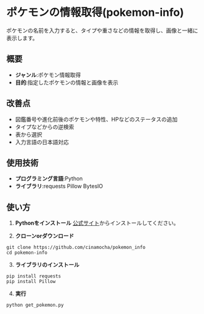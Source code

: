 # ポケモンの情報取得(pokemon-info)  
ポケモンの名前を入力すると、タイプや重さなどの情報を取得し、画像と一緒に表示します。  

## 概要  
- **ジャンル**:ポケモン情報取得
- **目的**:指定したポケモンの情報と画像を表示

## 改善点  
- 図鑑番号や進化前後のポケモンや特性、HPなどのステータスの追加  
- タイプなどからの逆検索  
- 表から選択  
- 入力言語の日本語対応  

## 使用技術  
- **プログラミング言語**:Python
- **ライブラリ**:requests Pillow BytesIO

## 使い方  

1. **Pythonをインストール**
   [公式サイト](https://www.python.org/)からインストールしてください。

2. **クローンorダウンロード**
```
git clone https://github.com/cinamocha/pokemon_info
cd pokemon-info
```

3. **ライブラリのインストール**
```
pip install requests
pip install Pillow
```

4. **実行**
```
python get_pokemon.py
```
